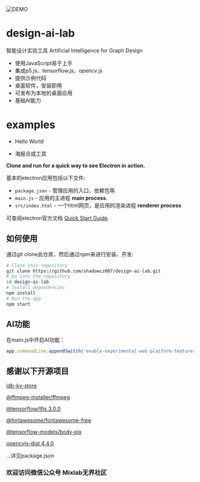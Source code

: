 ![DEMO](https://shadowcz007.github.io/design-ai-lab/examples/demo.jpg)

# design-ai-lab

智能设计实验工具 Artificial Intelligence for Graph Design

- 使用JavaScript易于上手
- 集成p5.js、tensorflow.js、opencv.js
- 提供示例代码
- 桌面软件，安装即用
- 可发布为本地的桌面应用
- 基础AI能力

# examples

- Hello World

- 海报合成工具




**Clone and run for a quick way to see Electron in action.**

基本的electron应用包括以下文件:

- `package.json` - 管理应用的入口，依赖包等.
- `main.js` - 应用的主进程 **main process**.
- `src/index.html` - 一个html网页，是应用的渲染进程 **renderer process**.

可查阅electron官方文档 [Quick Start Guide](https://electronjs.org/docs/tutorial/quick-start).



## 如何使用

通过git clone此仓库，然后通过npm来进行安装、开发:

```bash
# Clone this repository
git clone https://github.com/shadowcz007/design-ai-lab.git
# Go into the repository
cd design-ai-lab
# Install dependencies
npm install
# Run the app
npm start
```

## AI功能

在main.js中开启AI功能：

```javascript
app.commandLine.appendSwitch('enable-experimental-web-platform-features');
```

## 感谢以下开源项目

[idb-kv-store](https://www.npmjs.com/package/idb-kv-store)

[@ffmpeg-installer/ffmpeg]()

[@tensorflow/tfjs 3.0.0]()

[@fortawesome/fontawesome-free]()

[@tensorflow-models/body-pix]()

[opencvjs-dist 4.4.0]()

...详见package.json

### 欢迎访问微信公众号 Mixlab无界社区